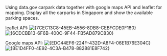 Using data.gov carpark data together with google maps API and leaflet for mapping. Display all the carparks in Singapore and show the available parking spaces. 

leaflet API:
![{7CEC13C8-45EB-4556-8DB8-CEBFCDE0F180}](https://github.com/user-attachments/assets/9f550a57-8512-47d5-997a-d1f2070c12bd)
![{6CDCBB13-6F6B-400C-9F44-FB5AD879C830}](https://github.com/user-attachments/assets/e4cff627-156d-4f22-8c88-bc38c998ac30)

Google maps API:
![{EDC44EF6-224F-432D-A8F4-06E1B76E304C}](https://github.com/user-attachments/assets/27d1af81-bb97-43b2-9191-32e4477f3d2f)
![{BE1D4FF0-4E92-4C3A-B478-882881E8F742}](https://github.com/user-attachments/assets/bb8d1ee6-864d-49fe-90ae-dabe1877d315)

